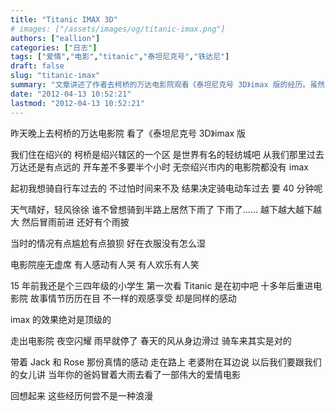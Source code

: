 ```yaml
---
title: "Titanic IMAX 3D"
# images: ["/assets/images/og/titanic-imax.png"]
authors: ["eallion"]
categories: ["日志"]
tags: ["爱情","电影","titanic","泰坦尼克号","铁达尼"]
draft: false
slug: "titanic-imax"
summary: "文章讲述了作者去柯桥的万达电影院观看《泰坦尼克号 3D》imax 版的经历。虽然路程较远，但是天气晴好，风徐徐。不料途中突降大雨，作者冒雨前进。到达电影院后发现座无虚席，观众们有人感动、哭泣、欢乐和笑声不断。回想起十多年前初次观看《泰坦尼克号》，再次进入电影院仍然被感动到，并对 IMAX 效果赞赏。结束时，夜空闪耀着星星，春天的风从身边吹过，在回家的路上与妻子分享这段浪漫经历，并计划将来与女儿分享此事。"
date: "2012-04-13 10:52:21"
lastmod: "2012-04-13 10:52:21"
---
```


昨天晚上去柯桥的万达电影院
看了《泰坦尼克号 3D》imax 版

我们住在绍兴的
柯桥是绍兴辖区的一个区
是世界有名的轻纺城吧
从我们那里过去万达还是有点远的
开车差不多要半个小时
无奈绍兴市内的电影院都没有 imax

起初我想骑自行车过去的
不过怕时间来不及
结果决定骑电动车过去
要 40 分钟呢

天气晴好，轻风徐徐
谁不曾想骑到半路上居然下雨了
下雨了……
越下越大越下越大
然后冒雨前进
还好有个雨披

当时的情况有点尴尬有点狼狈
好在衣服没有怎么湿

电影院座无虚席
有人感动有人哭
有人欢乐有人笑

15 年前我还是个三四年级的小学生
第一次看 Titanic 是在初中吧
十多年后重进电影院
故事情节历历在目
不一样的观感享受
却是同样的感动

imax 的效果绝对是顶级的

走出电影院
夜空闪耀
雨早就停了
春天的风从身边滑过
骑车来其实是对的

带着 Jack 和 Rose 那份真情的感动
走在路上
老婆附在耳边说
以后我们要跟我们的女儿讲
当年你的爸妈冒着大雨去看了一部伟大的爱情电影

回想起来
这些经历何尝不是一种浪漫
